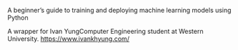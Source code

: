 A beginner’s guide to training and deploying machine learning models using Python


A wrapper for Ivan YungComputer Engineering student at Western University. https://www.ivankhyung.com/
